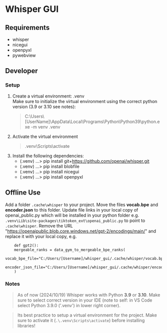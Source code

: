 # Whisper GUI

## Requirements

- whisper
- nicegui
- openpyxl
- pywebview

## Developer

### Setup

1. Create a virtual environment: .venv  
    Make sure to initialize the virtual environment using the correct python version (3.9 or 3.10 see notes):
    > C:\Users\\[UserName]\AppData\Local\Programs\Python\Python39\python.exe -m venv .venv
2. Activate the virtual environment  
    > .venv\Scripts\activate
3. Install the following dependencies:
    - (.venv) ...> pip install git+https://github.com/openai/whisper.git
    - (.venv) ...> pip install blobfile
    - (.venv) ...> pip install nicegui 
    - (.venv) ...> pip install openpyxl


## Offline Use

Add a folder `.cache\whisper` to your project. Move the files **vocab.bpe** and **encoder.json** to this folder. Update file links in your local copy of openai_public.py which will be installed in your python folder e.g. `.venv\Lib\site-packages\tiktoken_ext\openai_public.py` to point to `.cache\whisper`.
            Remove the URL "https://openaipublic.blob.core.windows.net/gpt-2/encodings/main/" and replace it with your local copy, e.g.  
            
        def gpt2():
        mergeable_ranks = data_gym_to_mergeable_bpe_ranks(  
            vocab_bpe_file="C:/Users/[Username]/whisper_gui/.cache/whisper/vocab.bpe",   
            encoder_json_file="C:/Users/[Username]/whisper_gui/.cache/whisper/encoder.json",  
        )

### Notes

> As of now (2024/10/19) Whisper works with Python **3.9** or **3.10**. Make sure to select correct version in your IDE (note to self: in VS Code select Python 3.9.0 ('.venv') in lower right corner).

> Its best practice to setup a virtual environment for the project. Make sure to activate it (`.\.venv\Scripts\activate`) before installing libraries!
